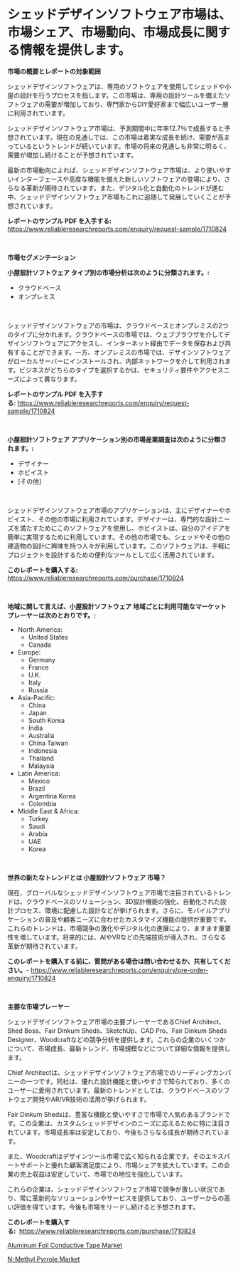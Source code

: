 <p><h1>シェッドデザインソフトウェア市場は、市場シェア、市場動向、市場成長に関する情報を提供します。</h1></p><p><strong>市場の概要とレポートの対象範囲</strong></p>
<p><p>シェッドデザインソフトウェアは、専用のソフトウェアを使用してシェッドや小屋の設計を行うプロセスを指します。この市場は、専用の設計ツールを備えたソフトウェアの需要が増加しており、専門家からDIY愛好家まで幅広いユーザー層に利用されています。</p><p>シェッドデザインソフトウェア市場は、予測期間中に年率12.7％で成長すると予想されています。現在の見通しでは、この市場は着実な成長を続け、需要が高まっているというトレンドが続いています。市場の将来の見通しも非常に明るく、需要が増加し続けることが予想されています。</p><p>最新の市場動向によれば、シェッドデザインソフトウェア市場は、より使いやすいインターフェースや高度な機能を備えた新しいソフトウェアの登場により、さらなる革新が期待されています。また、デジタル化と自動化のトレンドが進む中、シェッドデザインソフトウェア市場もこれに追随して発展していくことが予想されています。</p></p>
<p><strong>レポートのサンプル PDF を入手する:</strong> <a href="https://www.reliableresearchreports.com/enquiry/request-sample/1710824">https://www.reliableresearchreports.com/enquiry/request-sample/1710824</a></p>
<p>&nbsp;</p>
<p><strong>市場セグメンテーション</strong></p>
<p><strong>小屋設計ソフトウェア タイプ別の市場分析は次のように分類されます。:</strong></p>
<p><ul><li>クラウドベース</li><li>オンプレミス</li></ul></p>
<p>&nbsp;</p>
<p><p>シェッドデザインソフトウェアの市場は、クラウドベースとオンプレミスの2つのタイプに分かれます。クラウドベースの市場では、ウェブブラウザを介してデザインソフトウェアにアクセスし、インターネット経由でデータを保存および共有することができます。一方、オンプレミスの市場では、デザインソフトウェアがローカルサーバーにインストールされ、内部ネットワークを介して利用されます。ビジネスがどちらのタイプを選択するかは、セキュリティ要件やアクセスニーズによって異なります。</p></p>
<p><strong>レポートのサンプル PDF を入手する:</strong>&nbsp;<a href="https://www.reliableresearchreports.com/enquiry/request-sample/1710824">https://www.reliableresearchreports.com/enquiry/request-sample/1710824</a></p>
<p>&nbsp;</p>
<p><strong> 小屋設計ソフトウェア アプリケーション別の市場産業調査は次のように分類されます。:</strong></p>
<p><ul><li>デザイナー</li><li>ホビイスト</li><li>[その他]</li></ul></p>
<p>&nbsp;</p>
<p><p>シェッドデザインソフトウェア市場のアプリケーションは、主にデザイナーやホビイスト、その他の市場に利用されています。デザイナーは、専門的な設計ニーズを満たすためにこのソフトウェアを使用し、ホビイストは、自分のアイデアを簡単に実現するために利用しています。その他の市場でも、シェッドやその他の建造物の設計に興味を持つ人々が利用しています。このソフトウェアは、手軽にプロジェクトを設計するための便利なツールとして広く活用されています。</p></p>
<p><strong>このレポートを購入する:</strong>&nbsp; <a href="https://www.reliableresearchreports.com/purchase/1710824">https://www.reliableresearchreports.com/purchase/1710824</a></p>
<p>&nbsp;</p>
<p><strong>地域に関して言えば、小屋設計ソフトウェア 地域ごとに利用可能なマーケットプレーヤーは次のとおりです。:</strong></p>
<p><ul>
    <li>
        North America:
        <ul>
            <li>United States</li>
            <li>Canada</li>
        </ul>
    </li>
    <li>
        Europe:
        <ul>
            <li>Germany</li>
            <li>France</li>
            <li>U.K.</li>
            <li>Italy</li>
            <li>Russia</li>
        </ul>
    </li>
    <li>
        Asia-Pacific:
        <ul>
            <li>China</li>
            <li>Japan</li>
            <li>South Korea</li>
            <li>India</li>
            <li>Australia</li>
            <li>China Taiwan</li>
            <li>Indonesia</li>
            <li>Thailand</li>
            <li>Malaysia</li>
        </ul>
    </li>
    <li>
        Latin America:
        <ul>
            <li>Mexico</li>
            <li>Brazil</li>
            <li>Argentina Korea</li>
            <li>Colombia</li>
        </ul>
    </li>
    <li>
        Middle East & Africa:
        <ul>
            <li>Turkey</li>
            <li>Saudi</li>
            <li>Arabia</li>
            <li>UAE</li>
            <li>Korea</li>
        </ul>
    </li>
    </ul></p>
<p>&nbsp;</p>
<p><strong>世界の新たなトレンドとは 小屋設計ソフトウェア 市場？</strong></p>
<p><p>現在、グローバルなシェッドデザインソフトウェア市場で注目されているトレンドは、クラウドベースのソリューション、3D設計機能の強化、自動化された設計プロセス、環境に配慮した設計などが挙げられます。さらに、モバイルアプリケーションの普及や顧客ニーズに合わせたカスタマイズ機能の提供が重要です。これらのトレンドは、市場競争の激化やデジタル化の進展により、ますます重要性を増しています。将来的には、AIやVRなどの先端技術が導入され、さらなる革新が期待されています。</p></p>
<p><strong>このレポートを購入する前に、質問がある場合は問い合わせるか、共有してください。</strong>- <a href="https://www.reliableresearchreports.com/enquiry/pre-order-enquiry/1710824">https://www.reliableresearchreports.com/enquiry/pre-order-enquiry/1710824</a></p>
<p>&nbsp;</p>
<p><strong>主要な市場プレーヤー</strong></p>
<p><p>シェッドデザインソフトウェア市場の主要プレーヤーであるChief Architect、Shed Boss、Fair Dinkum Sheds、SketchUp、CAD Pro、Fair Dinkum Sheds Designer、Woodcraftなどの競争分析を提供します。これらの企業のいくつかについて、市場成長、最新トレンド、市場規模などについて詳細な情報を提供します。</p><p>Chief Architectは、シェッドデザインソフトウェア市場でのリーディングカンパニーの一つです。同社は、優れた設計機能と使いやすさで知られており、多くのユーザーに愛用されています。最新のトレンドとしては、クラウドベースのソフトウェア開発やAR/VR技術の活用が挙げられます。</p><p>Fair Dinkum Shedsは、豊富な機能と使いやすさで市場で人気のあるブランドです。この企業は、カスタムシェッドデザインのニーズに応えるために特に注目されています。市場成長率は安定しており、今後もさらなる成長が期待されています。</p><p>また、Woodcraftはデザインツール市場で広く知られる企業です。そのエキスパートサポートと優れた顧客満足度により、市場シェアを拡大しています。この企業の売上収益は安定していて、市場での地位を強化しています。</p><p>これらの企業は、シェッドデザインソフトウェア市場で競争が激しい状況であり、常に革新的なソリューションやサービスを提供しており、ユーザーからの高い評価を得ています。今後も市場をリードし続けると予想されます。</p></p>
<p><strong>このレポートを購入する:</strong>&nbsp;&nbsp;<a href="https://www.reliableresearchreports.com/purchase/1710824">https://www.reliableresearchreports.com/purchase/1710824</a></p>
<p><p><a href="https://butternut-bug-553.notion.site/Aluminum-Foil-Conductive-Tape-Market-Furnish-Information-about-Market-Size-Market-Share-Market-Dyn-b6a34bf2876e46c4a5f304ade44474db">Aluminum Foil Conductive Tape Market</a></p><p><a href="https://github.com/Glendatilghmankmgz0rbhwpy/Market-Research-Report-List-1/blob/main/n-methyl-pyrrole-market.md">N-Methyl Pyrrole Market</a></p></p>